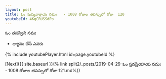 ```yaml
---
layout: post
title: ఓం పుష్కరాక్షాయ నమః   - 1008 రోజుల తపస్సులో రోజు  120
youtubeId: 4KgCRUSSdPo
---
```

 
 
 ఓం తపస్విని నమః  
 
 -  ధ్యానం చేసే ఎవరు 
 
  
 
  
 
 
 
 
 
 


{% include youtubePlayer.html id=page.youtubeId %}
 
[Next]({{ site.baseurl }}{% link  split2/_posts/2019-04-29-ఓం స్తవప్రియాయ నమః   - 1008 రోజుల తపస్సులో రోజు  121.md%})
 
